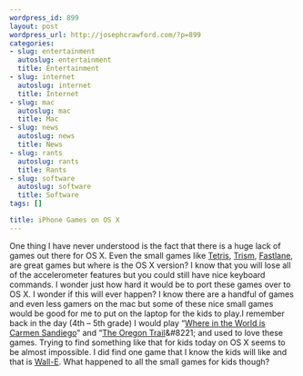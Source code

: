 ```yaml
--- 
wordpress_id: 899
layout: post
wordpress_url: http://josephcrawford.com/?p=899
categories: 
- slug: entertainment
  autoslug: entertainment
  title: Entertainment
- slug: internet
  autoslug: internet
  title: Internet
- slug: mac
  autoslug: mac
  title: Mac
- slug: news
  autoslug: news
  title: News
- slug: rants
  autoslug: rants
  title: Rants
- slug: software
  autoslug: software
  title: Software
tags: []

title: iPhone Games on OS X
---
```

One thing I have never understood is the fact that there is a huge lack of games out there for OS X.  Even the small games like [Tetris](http://itunes.apple.com/WebObjects/MZStore.woa/wa/viewSoftware?id=284800458&mt=8), [Trism](http://itunes.apple.com/WebObjects/MZStore.woa/wa/viewSoftware?id=284653044&mt=8), [Fastlane](http://itunes.apple.com/WebObjects/MZStore.woa/wa/viewSoftware?id=296234012&mt=8), are great games but where is the OS X version?  I know that you will lose all of the accelerometer features but you could still have nice keyboard commands.  I wonder just how hard it would be to port these games over to OS X.  I wonder if this will ever happen?  I know there are a handful of games and even less gamers on the mac but some of these nice small games would be good for me to put on the laptop for the kids to play.I remember back in the day (4th &#8211; 5th grade) I would play &#8220;[Where in the World is Carmen Sandiego](http://en.wikipedia.org/wiki/Where_in_the_World_Is_Carmen_Sandiego%3F)&#8221; and &#8220;[The Oregon Trail](http://en.wikipedia.org/wiki/The_Oregon_Trail_(computer_game))&#8221; and used to love these games.  Trying to find something like that for kids today on OS X seems to be almost impossible.  I did find one game that I know the kids will like and that is [Wall-E](http://www.apple.com/games/articles/2008/06/walle/).  What happened to all the small games for kids though?
